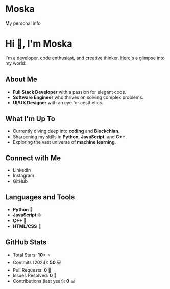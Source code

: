 # Moska
My personal info
# Hi 👋, I'm Moska 

I'm a developer, code enthusiast, and creative thinker. Here's a glimpse into my  world:

## About Me
- **Full Stack Developer** with a passion for elegant code.
- **Software Engineer** who thrives on solving complex problems.
- **UI/UX Designer** with an eye for aesthetics.

## What I'm Up To
- Currently diving deep into **coding** and **Blockchian**.
- Sharpening my skills in **Python**, **JavaScript**, and **C++**.
- Exploring the vast universe of **machine learning**.

## Connect with Me
- LinkedIn
- Instagram
- GitHub

## Languages and Tools
- **Python** 🐍
- **JavaScript** 🌐
- **C++** 📝
- **HTML/CSS** 🎨

## GitHub Stats
- Total Stars: **10+** ⭐
- Commits (2024): **50** 💻
- Pull Requests: **0** 🚀
- Issues Resolved: **0** 🐞
- Contributions (last year): **0** 📊
